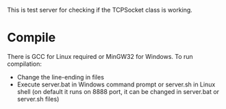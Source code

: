 This is test server for checking if the TCPSocket class is working.

Compile
========

There is GCC for Linux required or MinGW32 for Windows.
To run compilation:
- Change the line-ending in files
- Execute server.bat in Windows command prompt or server.sh in Linux shell
(on default it runs on 8888 port, it can be changed in server.bat or server.sh files)